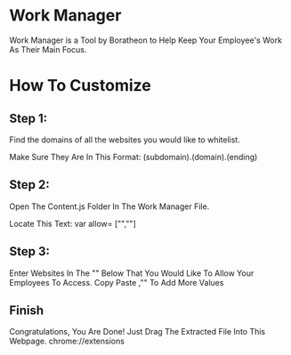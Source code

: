 # Work Manager
Work Manager is a Tool by Boratheon to Help Keep Your Employee's Work As Their Main Focus.

# How To Customize

## Step 1:
Find the domains of all the websites you would like to whitelist.

Make Sure They Are In This Format:
(subdomain).(domain).(ending)

## Step 2:
Open The Content.js Folder In The Work Manager File.

Locate This Text:
var allow= ["",""]

## Step 3:
Enter Websites In The "" Below That You Would Like To Allow Your Employees To Access. Copy Paste ,"" To Add More Values
    
## Finish
Congratulations, You Are Done! Just Drag The Extracted File Into This Webpage.
chrome://extensions

